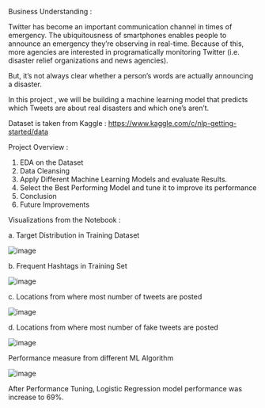 Business Understanding :

Twitter has become an important communication channel in times of emergency. The ubiquitousness of smartphones enables people to announce an emergency they’re observing in real-time. Because of this, more agencies are interested in programatically monitoring Twitter (i.e. disaster relief organizations and news agencies).

But, it’s not always clear whether a person’s words are actually announcing a disaster.

In this project , we will be building a machine learning model that predicts which Tweets are about real disasters and which one’s aren’t.

Dataset is taken from Kaggle : https://www.kaggle.com/c/nlp-getting-started/data

Project Overview :

1. EDA on the Dataset 
2. Data Cleansing
3. Apply Different Machine Learning Models and evaluate Results.
4. Select the Best Performing Model and tune it to improve its performance
5. Conclusion
6. Future Improvements


Visualizations from the Notebook :

a. Target Distribution in Training Dataset

![image](https://user-images.githubusercontent.com/52653296/81724405-f63c1680-94a1-11ea-804b-a4156ee29850.png)

b. Frequent Hashtags in Training Set

![image](https://user-images.githubusercontent.com/52653296/81724679-677bc980-94a2-11ea-9017-02062514bb5e.png)

c. Locations from where most number of tweets are posted

![image](https://user-images.githubusercontent.com/52653296/81724777-9003c380-94a2-11ea-88b8-545c8cd6c42c.png)

d. Locations from where most number of fake tweets are posted

![image](https://user-images.githubusercontent.com/52653296/81724844-a7db4780-94a2-11ea-8be2-7f551220073a.png)

Performance measure from different ML Algorithm 

![image](https://user-images.githubusercontent.com/52653296/81724942-c9d4ca00-94a2-11ea-8fdc-ddd85c7d8f87.png)

After Performance Tuning, Logistic Regression model performance was increase to 69%.
